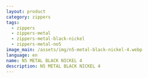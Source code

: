 ```yaml
---
layout: product
category: zippers
tags:
  - zippers
  - zippers-metal
  - zippers-metal-black-nickel
  - zippers-metal-no5
image_main: /assets/img/n5-metal-black-nickel-4.webp
language: en
name: N5 METAL BLACK NICKEL 4
description: N5 METAL BLACK NICKEL 4
---
```

